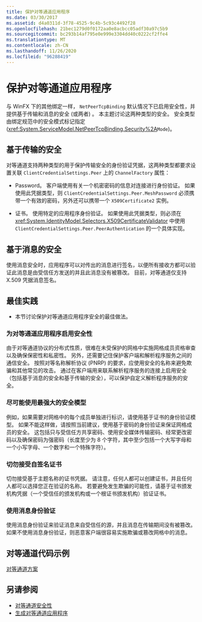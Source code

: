 ```yaml
---
title: 保护对等通道应用程序
ms.date: 03/30/2017
ms.assetid: d4a0311d-3f78-4525-9c4b-5c93c4492f28
ms.openlocfilehash: 21bec1279d0f0172aa0e8acbcc05adf30a97c5b9
ms.sourcegitcommit: bc293b14af795e0e999e3304dd40c0222cf2ffe4
ms.translationtype: MT
ms.contentlocale: zh-CN
ms.lasthandoff: 11/26/2020
ms.locfileid: "96288419"
---
```

# <a name="securing-peer-channel-applications"></a>保护对等通道应用程序

与 WinFX 下的其他绑定一样， `NetPeerTcpBinding` 默认情况下已启用安全性，并提供基于传输和消息的安全 (或两者) 。 本主题讨论这两种类型的安全。 安全类型由绑定规范中的安全模式标记指定 (<xref:System.ServiceModel.NetPeerTcpBinding.Security%2A>`Mode`)。  
  
## <a name="transport-based-security"></a>基于传输的安全  

 对等通道支持两种类型的用于保护传输安全的身份验证凭据，这两种类型都要求设置关联 `ClientCredentialSettings.Peer` 上的 `ChannelFactory` 属性：  
  
- Password。 客户端使用有关一个机密密码的信息对连接进行身份验证。 如果使用此凭据类型，则 `ClientCredentialSettings.Peer.MeshPassword` 必须携带一个有效的密码，另外还可以携带一个 `X509Certificate2` 实例。  
  
- 证书。 使用特定的应用程序身份验证。 如果使用此凭据类型，则必须在 <xref:System.IdentityModel.Selectors.X509CertificateValidator> 中使用 `ClientCredentialSettings.Peer.PeerAuthentication` 的一个具体实现。  
  
## <a name="message-based-security"></a>基于消息的安全  

 使用消息安全时，应用程序可以对传出的消息进行签名，以便所有接收方都可以验证此消息是由受信任方发送的并且此消息没有被篡改。 目前，对等通道仅支持 X.509 凭据消息签名。  
  
## <a name="best-practices"></a>最佳实践  
  
- 本节讨论保护对等通道应用程序安全的最佳做法。  
  
### <a name="enable-security-with-peer-channel-applications"></a>为对等通道应用程序启用安全性  

 由于对等通道协议的分布式性质，很难在未受保护的网格中实施网格成员资格审查以及确保保密性和私密性。 另外，还需要记住保护客户端和解析程序服务之间的通信安全。 按照对等名称解析协议 (PNRP) 的要求，应使用安全的名称来避免欺骗和其他常见的攻击。 通过在客户端用来联系解析程序服务的连接上启用安全（包括基于消息的安全和基于传输的安全），可以保护自定义解析程序服务的安全。  
  
### <a name="use-the-strongest-possible-security-model"></a>尽可能使用最强大的安全模型  

 例如，如果需要对网格中的每个成员单独进行标识，请使用基于证书的身份验证模型。 如果不能这样做，请按照当前建议，使用基于密码的身份验证来保证网格成员的安全。 这包括只与受信任方共享密码、使用安全媒体传输密码、经常更改密码以及确保密码为强密码（长度至少为 8 个字符，其中至少包括一个大写字母和一个小写字母、一个数字和一个特殊字符）。  
  
### <a name="never-accept-self-signed-certificates"></a>切勿接受自签名证书  

 切勿接受基于主题名称的证书凭据。 请注意，任何人都可以创建证书，并且任何人都可以选择您正在验证的名称。 若要避免发生欺骗的可能性，请基于证书颁发机构凭据（一个受信任的颁发机构或一个根证书颁发机构）验证证书。  
  
### <a name="use-message-authentication"></a>使用消息身份验证  

 使用消息身份验证来验证消息来自受信任的源，并且消息在传输期间没有被篡改。 如果不使用消息身份验证，则恶意客户端很容易实施欺骗或篡改网格中的消息。  
  
## <a name="peer-channel-code-examples"></a>对等通道代码示例  

 [对等通道方案](peer-channel-scenarios.md)  
  
## <a name="see-also"></a>另请参阅

- [对等通道安全性](peer-channel-security.md)
- [生成对等通道应用程序](building-a-peer-channel-application.md)
